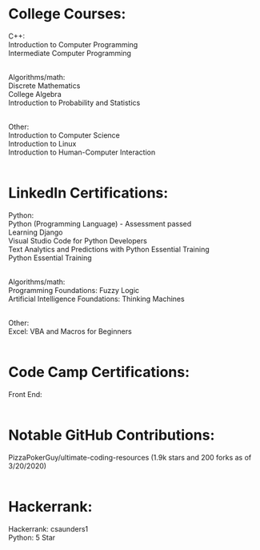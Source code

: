 # College Courses:

C++:<br>
Introduction to Computer Programming<br>
Intermediate Computer Programming<br><br>

Algorithms/math:<br>
Discrete Mathematics<br>
College Algebra<br>
Introduction to Probability and Statistics<br><br>

Other:<br>
Introduction to Computer Science<br>
Introduction to Linux<br>
Introduction to Human-Computer Interaction<br><br>

# LinkedIn Certifications:

Python:<br>
Python (Programming Language) - Assessment passed<br>
Learning Django<br>
Visual Studio Code for Python Developers<br>
Text Analytics and Predictions with Python Essential Training<br>
Python Essential Training<br><br>

Algorithms/math:<br>
Programming Foundations: Fuzzy Logic<br>
Artificial Intelligence Foundations: Thinking Machines<br><br>

Other:<br>
Excel: VBA and Macros for Beginners<br><br>

# Code Camp Certifications:

Front End:<br><br>

# Notable GitHub Contributions:

PizzaPokerGuy/ultimate-coding-resources (1.9k stars and 200 forks as of 3/20/2020)<br><br>

# Hackerrank:

Hackerrank: csaunders1<br>
Python: 5 Star<br>
